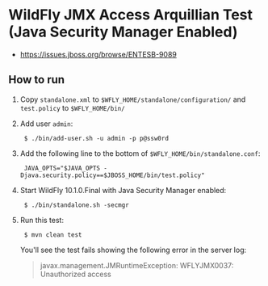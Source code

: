 # WildFly JMX Access Arquillian Test (Java Security Manager Enabled)

- <https://issues.jboss.org/browse/ENTESB-9089>

## How to run

1. Copy `standalone.xml` to `$WFLY_HOME/standalone/configuration/` and `test.policy` to `$WFLY_HOME/bin/`
2. Add user `admin`:
    
        $ ./bin/add-user.sh -u admin -p p@ssw0rd
    
3. Add the following line to the bottom of `$WFLY_HOME/bin/standalone.conf`:
    
        JAVA_OPTS="$JAVA_OPTS -Djava.security.policy==$JBOSS_HOME/bin/test.policy"
    
4. Start WildFly 10.1.0.Final with Java Security Manager enabled:
    
        $ ./bin/standalone.sh -secmgr
    
5. Run this test:
    
        $ mvn clean test

    You'll see the test fails showing the following error in the server log:
    > javax.management.JMRuntimeException: WFLYJMX0037: Unauthorized access
